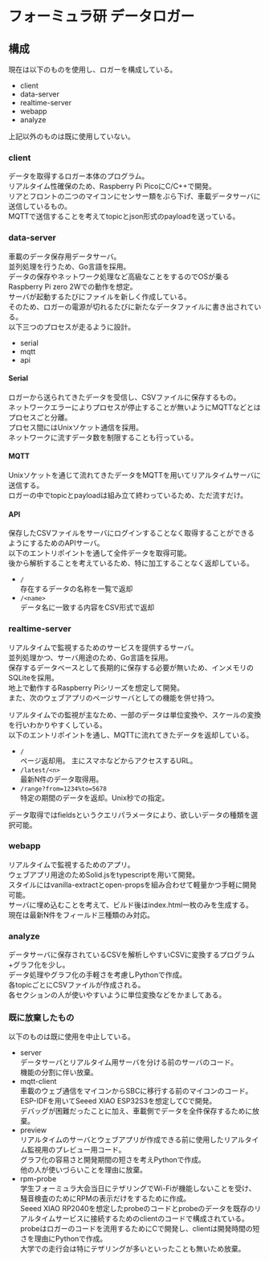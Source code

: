 # フォーミュラ研 データロガー

## 構成

現在は以下のものを使用し、ロガーを構成している。

- client
- data-server
- realtime-server
- webapp
- analyze

上記以外のものは既に使用していない。

### client

データを取得するロガー本体のプログラム。  
リアルタイム性確保のため、Raspberry Pi PicoにC/C++で開発。  
リアとフロントの二つのマイコンにセンサー類をぶら下げ、車載データサーバに送信しているもの。  
MQTTで送信することを考えてtopicとjson形式のpayloadを送っている。  

### data-server

車載のデータ保存用データサーバ。  
並列処理を行うため、Go言語を採用。  
データの保存やネットワーク処理など高級なことをするのでOSが乗るRaspberry Pi zero 2Wでの動作を想定。  
サーバが起動するたびにファイルを新しく作成している。  
そのため、ロガーの電源が切れるたびに新たなデータファイルに書き出されている。  
以下三つのプロセスが走るように設計。

- serial
- mqtt
- api

#### Serial

ロガーから送られてきたデータを受信し、CSVファイルに保存するもの。  
ネットワークエラーによりプロセスが停止することが無いようにMQTTなどとはプロセスごと分離。  
プロセス間にはUnixソケット通信を採用。  
ネットワークに流すデータ数を制限することも行っている。

#### MQTT

Unixソケットを通じて流れてきたデータをMQTTを用いてリアルタイムサーバに送信する。  
ロガーの中でtopicとpayloadは組み立て終わっているため、ただ流すだけ。

#### API

保存したCSVファイルをサーバにログインすることなく取得することができるようにするためのAPIサーバ。  
以下のエントリポイントを通して全件データを取得可能。  
後から解析することを考えているため、特に加工することなく返却している。

- `/`  
    存在するデータの名称を一覧で返却
- `/<name>`  
    データ名に一致する内容をCSV形式で返却

### realtime-server

リアルタイムで監視するためのサービスを提供するサーバ。  
並列処理かつ、サーバ用途のため、Go言語を採用。  
保存するデータベースとして長期的に保存する必要が無いため、インメモリのSQLiteを採用。  
地上で動作するRaspberry Piシリーズを想定して開発。  
また、次のウェブアプリのページサーバとしての機能を併せ持つ。  

リアルタイムでの監視が主なため、一部のデータは単位変換や、スケールの変換を行いわかりやすくしている。  
以下のエントリポイントを通し、MQTTに流れてきたデータを返却している。  

- `/`  
    ページ返却用。  主にスマホなどからアクセスするURL。
- `/latest/<n>`  
    最新N件のデータ取得用。
- `/range?from=1234%to=5678`  
    特定の期間のデータを返却。Unix秒での指定。

データ取得ではfieldsというクエリパラメータにより、欲しいデータの種類を選択可能。

### webapp

リアルタイムで監視するためのアプリ。  
ウェブアプリ用途のためSolid.jsをtypescriptを用いて開発。  
スタイルにはvanilla-extractとopen-propsを組み合わせて軽量かつ手軽に開発可能。  
サーバに埋め込むことを考えて、ビルド後はindex.html一枚のみを生成する。  
現在は最新N件をフィールド三種類のみ対応。

### analyze

データサーバに保存されているCSVを解析しやすいCSVに変換するプログラム+グラフ化を少し。  
データ処理やグラフ化の手軽さを考慮しPythonで作成。  
各topicごとにCSVファイルが作成される。  
各セクションの人が使いやすいように単位変換などをかましてある。

### 既に放棄したもの

以下のものは既に使用を中止している。

- server  
    データサーバとリアルタイム用サーバを分ける前のサーバのコード。  
    機能の分割に伴い放棄。
- mqtt-client  
    車載のウェブ通信をマイコンからSBCに移行する前のマイコンのコード。  
    ESP-IDFを用いてSeeed XIAO ESP32S3を想定してCで開発。  
    デバッグが困難だったことに加え、車載側でデータを全件保存するために放棄。
- preview  
    リアルタイムのサーバとウェブアプリが作成できる前に使用したリアルタイム監視用のプレビュー用コード。  
    グラフ化の容易さと開発期間の短さを考えPythonで作成。  
    他の人が使いづらいことを理由に放棄。
- rpm-probe  
    学生フォーミュラ大会当日にテザリングでWi-Fiが機能しないことを受け、騒音検査のためにRPMの表示だけをするために作成。  
    Seeed XIAO RP2040を想定したprobeのコードとprobeのデータを既存のリアルタイムサービスに接続するためのclientのコードで構成されている。  
    probeはロガーのコードを流用するためにCで開発し、clientは開発時間の短さを理由にPythonで作成。  
    大学での走行会は特にテザリングが多いといったことも無いため放棄。

